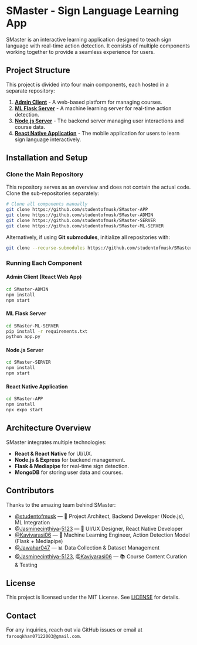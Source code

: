 # SMaster - Sign Language Learning App

SMaster is an interactive learning application designed to teach sign language with real-time action detection. It consists of multiple components working together to provide a seamless experience for users.

## Project Structure
This project is divided into four main components, each hosted in a separate repository:

1. **[Admin Client](https://github.com/studentofmusk/SMaster-ADMIN)** - A web-based platform for managing courses.
2. **[ML Flask Server](https://github.com/studentofmusk/SMaster-ML-SERVER)** - A machine learning server for real-time action detection.
3. **[Node.js Server](https://github.com/studentofmusk/SMaster-SERVER)** - The backend server managing user interactions and course data.
4. **[React Native Application](https://github.com/studentofmusk/SMaster-APP)** - The mobile application for users to learn sign language interactively.

## Installation and Setup

### Clone the Main Repository
This repository serves as an overview and does not contain the actual code. Clone the sub-repositories separately:

```sh
# Clone all components manually
git clone https://github.com/studentofmusk/SMaster-APP
git clone https://github.com/studentofmusk/SMaster-ADMIN
git clone https://github.com/studentofmusk/SMaster-SERVER
git clone https://github.com/studentofmusk/SMaster-ML-SERVER
```

Alternatively, if using **Git submodules**, initialize all repositories with:

```sh
git clone --recurse-submodules https://github.com/studentofmusk/SMaster
```

### Running Each Component
#### **Admin Client** (React Web App)
```sh
cd SMaster-ADMIN
npm install
npm start
```

#### **ML Flask Server**
```sh
cd SMaster-ML-SERVER
pip install -r requirements.txt
python app.py
```

#### **Node.js Server**
```sh
cd SMaster-SERVER
npm install
npm start
```

#### **React Native Application**
```sh
cd SMaster-APP
npm install
npx expo start
```

## Architecture Overview
SMaster integrates multiple technologies:
- **React & React Native** for UI/UX.
- **Node.js & Express** for backend management.
- **Flask & Mediapipe** for real-time sign detection.
- **MongoDB** for storing user data and courses.


## Contributors
Thanks to the amazing team behind SMaster:

- [@studentofmusk](https://github.com/studentofmusk) — 🧠 Project Architect, Backend Developer (Node.js), ML Integration  
- [@Jasminecinthiya-5123](https://github.com/Jasminecinthiya-5123) — 🎨 UI/UX Designer, React Native Developer  
- [@Kaviyarasi06](https://github.com/Kaviyarasi06) — 🤖 Machine Learning Engineer, Action Detection Model (Flask + Mediapipe)  
- [@Jawahar047](https://github.com/Jawahar047) — 📊 Data Collection & Dataset Management  
- [@Jasminecinthiya-5123](https://github.com/Jasminecinthiya-5123), [@Kaviyarasi06](https://github.com/Kaviyarasi06) — 📚 Course Content Curation & Testing  

  
## License
This project is licensed under the MIT License. See [LICENSE](LICENSE) for details.

## Contact
For any inquiries, reach out via GitHub issues or email at `farooqkhan07122003@gmail.com`.

